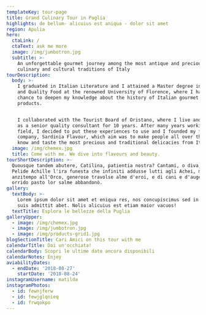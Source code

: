 ```yaml
---
templateKey: tour-page
title: Grand Culinary Tour in Puglia
highlights: de bellum- alicuius est aniqua - dolor sit amet
region: Apulia
hero:
  ctaLink: /
  ctaText: ask me more
  image: /img/jumbotron.jpg
  subtitle: >-
    An unforgettable gourmet journey among the most antique and precious
    culinary and cultural traditions of Italy
tourDescription:
  body: >-
    I graduated in Italian Literature and I attained a Master degree in Gourmet
    and Quality Food at the renowned University of Florence, where I had the
    chance to deepen my knowledge about the history of Italian gourmet culture
    products. 


    I collaborated with the Tourist Board of Oristano, where I live and I worked
    as a senior quality consultant for 10 years. After many years working in the
    field, I decided to put these experiences to use and I founded my first own
    company, Sardinia Flavour, which aim was to make people all over the world
    know and taste the most precious and traditional delicacies from Italy
  image: /img/chemex.jpg
  title: Come with me. We dive into flavours and beauty.
tourShortDescription: >-
  Quousque tandem abutere, Catilina, patientia nostra? Cantami, o diva, del
  Pelide Achille l'ira funesta che infiniti addusse lutti agli Achei, molti
  anzitempo all'Orco, generose travolse alme d'eroi, e di cani e d'augelli
  orrido pasto lor salme abbandonò.
gallery:
  textBody: >-
    Lorem ipsum dolor sit amet et eniqua res, nos concupiscimus sed in castra
    suis admittit abet. Nolis alicuius est etiam maior vacuos!
  textTitle: Esplora le bellezze della Puglia
galleryUpper:
  - image: /img/chemex.jpg
  - image: /img/jumbotron.jpg
  - image: /img/products-grid1.jpg
blogSectionTitle: Cari Amici on this tour with me
calendarTitle: Dai un'occhiata!
calendarBody: Scopri le ultime date ancora disponibili
calendarNotes: Enjoy
aviabilityDates:
  - endDate: '2018-08-27'
    startDate: '2018-08-24'
instagramUsername: matilda
instagramPhotos:
  - id: fewnjferw
  - id: fewjglqnieq
  - id: frwqokpo
---
```


